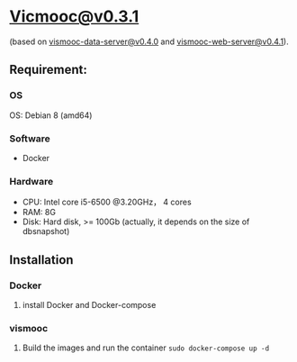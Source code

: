 # Vicmooc@v0.3.1

(based on [vismooc-data-server@v0.4.0](https://github.com/HKUST-VISLab/vismooc-data-server/releases/tag/v0.4.0) and 
[vismooc-web-server@v0.4.1](https://github.com/HKUST-VISLab/vismooc-web-server/releases/tag/v0.4.1)).

## Requirement:

### OS
OS: Debian 8 (amd64)

### Software
- Docker

### Hardware
- CPU: Intel core i5-6500 @3.20GHz， 4 cores
- RAM: 8G
- Disk: Hard disk, >= 100Gb (actually, it depends on the size of dbsnapshot)

## Installation

### Docker
1. install Docker and Docker-compose

### vismooc
1. Build the images and run the container `sudo docker-compose up -d`

